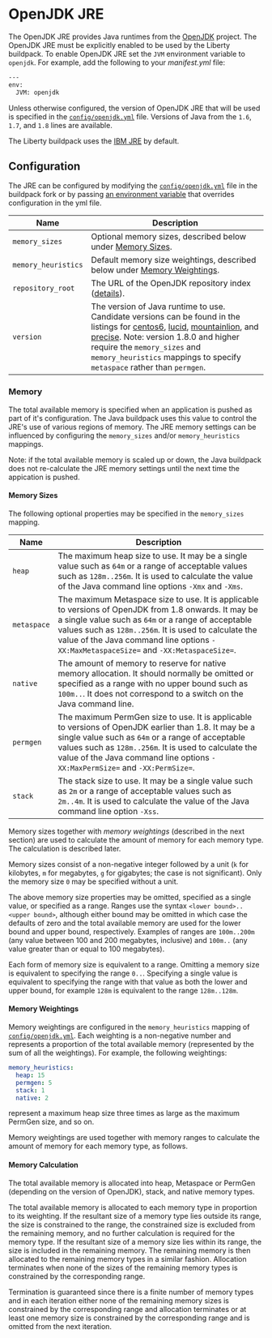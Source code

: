 # OpenJDK JRE
The OpenJDK JRE provides Java runtimes from the [OpenJDK][] project. The OpenJDK JRE must be explicitly enabled to be used by the Liberty buildpack. To enable OpenJDK JRE set the `JVM` environment variable to `openjdk`. For example, add the following to your *manifest.yml* file:

```bash
---
env:
  JVM: openjdk
```

Unless otherwise configured, the version of OpenJDK JRE that will be used is specified in the [`config/openjdk.yml`][] file. Versions of Java from the `1.6`, `1.7`, and `1.8` lines are available.

The Liberty buildpack uses the [IBM JRE](ibm-jdk.md) by default.

## Configuration

The JRE can be configured by modifying the [`config/openjdk.yml`][] file in the buildpack fork or by passing [an environment variable](configuration.md) that overrides configuration in the yml file. 

| Name | Description
| ---- | -----------
| `memory_sizes` | Optional memory sizes, described below under [Memory Sizes](#memory-sizes).
| `memory_heuristics` | Default memory size weightings, described below under [Memory Weightings](#memory-weightings).
| `repository_root` | The URL of the OpenJDK repository index ([details][repositories]).
| `version` | The version of Java runtime to use.  Candidate versions can be found in the listings for [centos6][], [lucid][], [mountainlion][], and [precise][]. Note: version 1.8.0 and higher require the `memory_sizes` and `memory_heuristics` mappings to specify `metaspace` rather than `permgen`.

### Memory
The total available memory is specified when an application is pushed as part of it's configuration. The Java buildpack uses this value to control the JRE's use of various regions of memory. The JRE memory settings can be influenced by configuring the `memory_sizes` and/or `memory_heuristics` mappings.

Note: if the total available memory is scaled up or down, the Java buildpack does not re-calculate the JRE memory settings until the next time the appication is pushed.

#### Memory Sizes
The following optional properties may be specified in the `memory_sizes` mapping.

| Name | Description
| ---- | -----------
| `heap` | The maximum heap size to use. It may be a single value such as `64m` or a range of acceptable values such as `128m..256m`. It is used to calculate the value of the Java command line options `-Xmx` and `-Xms`.
| `metaspace` | The maximum Metaspace size to use. It is applicable to versions of OpenJDK from 1.8 onwards. It may be a single value such as `64m` or a range of acceptable values such as `128m..256m`. It is used to calculate the value of the Java command line options `-XX:MaxMetaspaceSize=` and `-XX:MetaspaceSize=`.
| `native` | The amount of memory to reserve for native memory allocation. It should normally be omitted or specified as a range with no upper bound such as `100m..`. It does not correspond to a switch on the Java command line.
| `permgen` | The maximum PermGen size to use. It is applicable to versions of OpenJDK earlier than 1.8. It may be a single value such as `64m` or a range of acceptable values such as `128m..256m`. It is used to calculate the value of the Java command line options `-XX:MaxPermSize=` and `-XX:PermSize=`.
| `stack` | The stack size to use. It may be a single value such as `2m` or a range of acceptable values such as `2m..4m`. It is used to calculate the value of the Java command line option `-Xss`.

Memory sizes together with _memory weightings_ (described in the next section) are used to calculate the amount of memory for each memory type. The calculation is described later.

Memory sizes consist of a non-negative integer followed by a unit (`k` for kilobytes, `m` for megabytes, `g` for gigabytes; the case is not significant). Only the memory size `0` may be specified without a unit.

The above memory size properties may be omitted, specified as a single value, or specified as a range. Ranges use the syntax `<lower bound>..<upper bound>`, although either bound may be omitted in which case the defaults of zero and the total available memory are used for the lower bound and upper bound, respectively. Examples of ranges are `100m..200m` (any value between 100 and 200 megabytes, inclusive) and `100m..` (any value greater than or equal to 100 megabytes).

Each form of memory size is equivalent to a range. Omitting a memory size is equivalent to specifying the range `0..`. Specifying a single value is equivalent to specifying the range with that value as both the lower and upper bound, for example `128m` is equivalent to the range `128m..128m`.

#### Memory Weightings
Memory weightings are configured in the `memory_heuristics` mapping of [`config/openjdk.yml`][]. Each weighting is a non-negative number and represents a proportion of the total available memory (represented by the sum of all the weightings). For example, the following weightings:

```yaml
memory_heuristics:
  heap: 15
  permgen: 5
  stack: 1
  native: 2
```

represent a maximum heap size three times as large as the maximum PermGen size, and so on.

Memory weightings are used together with memory ranges to calculate the amount of memory for each memory type, as follows.

#### Memory Calculation
The total available memory is allocated into heap, Metaspace or PermGen (depending on the version of OpenJDK), stack, and native memory types.

The total available memory is allocated to each memory type in proportion to its weighting. If the resultant size of a memory type lies outside its range, the size is constrained to
the range, the constrained size is excluded from the remaining memory, and no further calculation is required for the memory type. If the resultant size of a memory size lies within its range, the size is included in the remaining memory. The remaining memory is then allocated to the remaining memory types in a similar fashion. Allocation terminates when none of the sizes of the remaining memory types is constrained by the corresponding range.

Termination is guaranteed since there is a finite number of memory types and in each iteration either none of the remaining memory sizes is constrained by the corresponding range and allocation terminates or at least one memory size is constrained by the corresponding range and is omitted from the next iteration.

[`config/openjdk.yml`]: ../config/openjdk.yml
[centos6]: http://download.pivotal.io.s3.amazonaws.com/openjdk/centos6/x86_64/index.yml
[lucid]: http://download.pivotal.io.s3.amazonaws.com/openjdk/lucid/x86_64/index.yml
[mountainlion]: http://download.pivotal.io.s3.amazonaws.com/openjdk/mountainlion/x86_64/index.yml
[OpenJDK]: http://openjdk.java.net
[precise]: http://download.pivotal.io.s3.amazonaws.com/openjdk/precise/x86_64/index.yml
[repositories]: util-repositories.md

